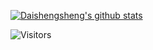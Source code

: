 
[![Daishengsheng's github stats](https://github-readme-stats.vercel.app/api?username=Daishengsheng&count_private=true&include_all_commits=true&show_icons=true&theme=dracula)](https://github.com/anuraghazra/github-readme-stats)

![Visitors](https://visitor-badge.laobi.icu/badge?page_id=Daishengsheng.github)
